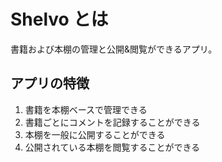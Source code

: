 # Shelvo とは

書籍および本棚の管理と公開&閲覧ができるアプリ。

## アプリの特徴

1. 書籍を本棚ベースで管理できる
1. 書籍ごとにコメントを記録することができる
1. 本棚を一般に公開することができる
1. 公開されている本棚を閲覧することができる
